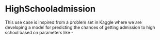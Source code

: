 # HighSchooladmission

This use case is inspired from a problem set in Kaggle where we are developing a model for predicting the chances of getting admission to high school based on parameters like -
